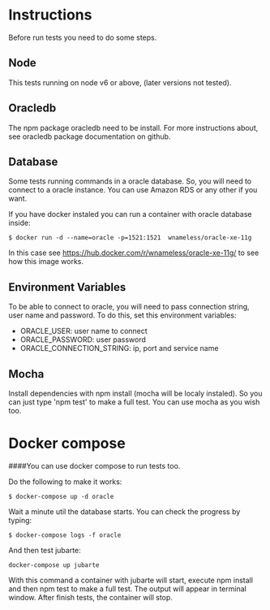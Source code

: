 # Instructions
Before run tests you need to do some steps.

## Node
This tests running on node v6 or above, (later versions not tested).

## Oracledb
The npm package oracledb need to be install. For more instructions about, see oracledb package documentation on github.

## Database
Some tests running commands in a oracle database. So, you will need to connect to a oracle instance. You can use Amazon RDS or any other if you want.

If you have docker instaled you can run a container with oracle database inside:

```
$ docker run -d --name=oracle -p=1521:1521  wnameless/oracle-xe-11g
```

In this case see https://hub.docker.com/r/wnameless/oracle-xe-11g/ to see how this image works.

## Environment Variables
To be able to connect to oracle, you will need to pass connection string, user name and password. To do this, set this environment variables:

* ORACLE_USER: user name to connect 
* ORACLE_PASSWORD: user password
* ORACLE_CONNECTION_STRING: ip, port and service name

## Mocha
Install dependencies with npm install (mocha will be localy instaled). So you can just type 'npm test' to make a full test.
You can use mocha as you wish too.

# Docker compose

####You can use docker compose to run tests too.

Do the following to make it works:

```
$ docker-compose up -d oracle
```

Wait a minute util the database starts. You can check the progress by typing:

```
$ docker-compose logs -f oracle
```

And then test jubarte:

```
docker-compose up jubarte
```

With this command a container with jubarte will start, execute npm install and then npm test to make a full test. 
The output will appear in terminal window. After finish tests, the container will stop.
